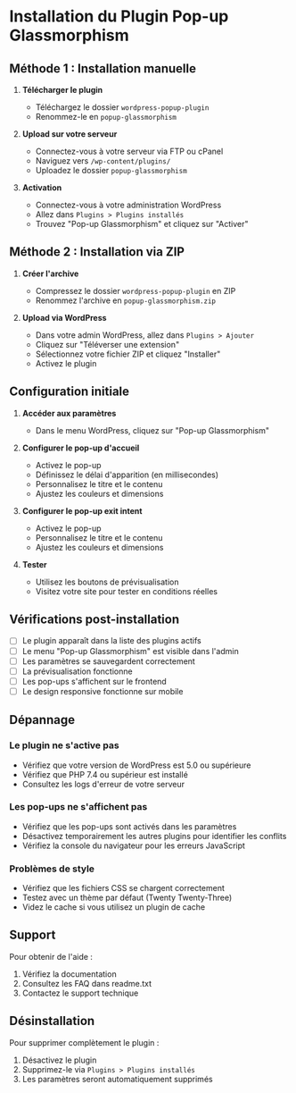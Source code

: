 # Installation du Plugin Pop-up Glassmorphism

## Méthode 1 : Installation manuelle

1. **Télécharger le plugin**
   - Téléchargez le dossier `wordpress-popup-plugin`
   - Renommez-le en `popup-glassmorphism`

2. **Upload sur votre serveur**
   - Connectez-vous à votre serveur via FTP ou cPanel
   - Naviguez vers `/wp-content/plugins/`
   - Uploadez le dossier `popup-glassmorphism`

3. **Activation**
   - Connectez-vous à votre administration WordPress
   - Allez dans `Plugins > Plugins installés`
   - Trouvez "Pop-up Glassmorphism" et cliquez sur "Activer"

## Méthode 2 : Installation via ZIP

1. **Créer l'archive**
   - Compressez le dossier `wordpress-popup-plugin` en ZIP
   - Renommez l'archive en `popup-glassmorphism.zip`

2. **Upload via WordPress**
   - Dans votre admin WordPress, allez dans `Plugins > Ajouter`
   - Cliquez sur "Téléverser une extension"
   - Sélectionnez votre fichier ZIP et cliquez "Installer"
   - Activez le plugin

## Configuration initiale

1. **Accéder aux paramètres**
   - Dans le menu WordPress, cliquez sur "Pop-up Glassmorphism"

2. **Configurer le pop-up d'accueil**
   - Activez le pop-up
   - Définissez le délai d'apparition (en millisecondes)
   - Personnalisez le titre et le contenu
   - Ajustez les couleurs et dimensions

3. **Configurer le pop-up exit intent**
   - Activez le pop-up
   - Personnalisez le titre et le contenu
   - Ajustez les couleurs et dimensions

4. **Tester**
   - Utilisez les boutons de prévisualisation
   - Visitez votre site pour tester en conditions réelles

## Vérifications post-installation

- [ ] Le plugin apparaît dans la liste des plugins actifs
- [ ] Le menu "Pop-up Glassmorphism" est visible dans l'admin
- [ ] Les paramètres se sauvegardent correctement
- [ ] La prévisualisation fonctionne
- [ ] Les pop-ups s'affichent sur le frontend
- [ ] Le design responsive fonctionne sur mobile

## Dépannage

### Le plugin ne s'active pas
- Vérifiez que votre version de WordPress est 5.0 ou supérieure
- Vérifiez que PHP 7.4 ou supérieur est installé
- Consultez les logs d'erreur de votre serveur

### Les pop-ups ne s'affichent pas
- Vérifiez que les pop-ups sont activés dans les paramètres
- Désactivez temporairement les autres plugins pour identifier les conflits
- Vérifiez la console du navigateur pour les erreurs JavaScript

### Problèmes de style
- Vérifiez que les fichiers CSS se chargent correctement
- Testez avec un thème par défaut (Twenty Twenty-Three)
- Videz le cache si vous utilisez un plugin de cache

## Support

Pour obtenir de l'aide :
1. Vérifiez la documentation
2. Consultez les FAQ dans readme.txt
3. Contactez le support technique

## Désinstallation

Pour supprimer complètement le plugin :
1. Désactivez le plugin
2. Supprimez-le via `Plugins > Plugins installés`
3. Les paramètres seront automatiquement supprimés
